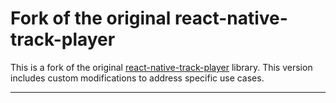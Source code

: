 # Fork of the original react-native-track-player

This is a fork of the original [react-native-track-player](https://github.com/doublesymmetry/react-native-track-player) library. This version includes custom modifications to address specific use cases.

----

